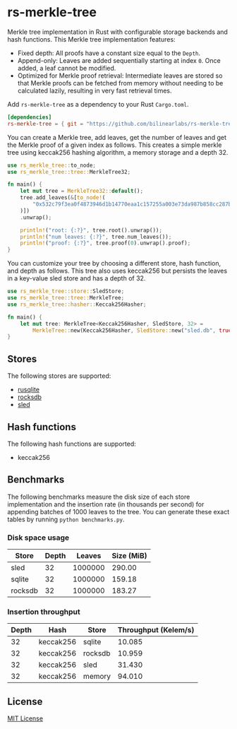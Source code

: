 # rs-merkle-tree

Merkle tree implementation in Rust with configurable storage backends and hash functions. This Merkle tree implementation features:
* Fixed depth: All proofs have a constant size equal to the `Depth`.
* Append-only: Leaves are added sequentially starting at index `0`. Once added, a leaf cannot be modified.
* Optimized for Merkle proof retrieval: Intermediate leaves are stored so that Merkle proofs can be fetched from memory without needing to be calculated lazily, resulting in very fast retrieval times.


Add `rs-merkle-tree` as a dependency to your Rust `Cargo.toml`.

```toml
[dependencies]
rs-merkle-tree = { git = "https://github.com/bilinearlabs/rs-merkle-tree.git" }
```

You can create a Merkle tree, add leaves, get the number of leaves and get the Merkle proof of a given index as follows. This creates a simple merkle tree using keccak256 hashing algorithm, a memory storage and a depth 32.

```rust
use rs_merkle_tree::to_node;
use rs_merkle_tree::tree::MerkleTree32;

fn main() {
    let mut tree = MerkleTree32::default();
    tree.add_leaves(&[to_node!(
        "0x532c79f3ea0f4873946d1b14770eaa1c157255a003e73da987b858cc287b0482"
    )])
    .unwrap();

    println!("root: {:?}", tree.root().unwrap());
    println!("num leaves: {:?}", tree.num_leaves());
    println!("proof: {:?}", tree.proof(0).unwrap().proof);
}
```

You can customize your tree by choosing a different store, hash function, and depth as follows. This tree also uses keccak256 but persists the leaves in a key-value sled store and has a depth of 32.

```rust
use rs_merkle_tree::store::SledStore;
use rs_merkle_tree::tree::MerkleTree;
use rs_merkle_tree::hasher::Keccak256Hasher;

fn main() {
    let mut tree: MerkleTree<Keccak256Hasher, SledStore, 32> =
        MerkleTree::new(Keccak256Hasher, SledStore::new("sled.db", true));
}
```

## Stores

The following stores are supported:
* [rusqlite](https://github.com/rusqlite/rusqlite)
* [rocksdb](https://github.com/rust-rocksdb/rust-rocksdb)
* [sled](github.com/spacejam/sled)

## Hash functions

The following hash functions are supported:
* keccak256

## Benchmarks

The following benchmarks measure the disk size of each store implementation and the insertion rate (in thousands per second) for appending batches of 1000 leaves to the tree. You can generate these exact tables by running `python benchmarks.py`.

### Disk space usage

| Store | Depth | Leaves | Size (MiB) |
|---|---|---|---|
| sled | 32 | 1000000 | 290.00 |
| sqlite | 32 | 1000000 | 159.18 |
| rocksdb | 32 | 1000000 | 183.27 |

### Insertion throughput

| Depth | Hash | Store | Throughput (Kelem/s) |
|---|---|---|---|
| 32 | keccak256 | sqlite | 10.085 |
| 32 | keccak256 | rocksdb | 10.959 |
| 32 | keccak256 | sled | 31.430 |
| 32 | keccak256 | memory | 94.010 |

## License

[MIT License](https://github.com/bilinearlabs/rs-merkle-tree/blob/main/LICENSE)